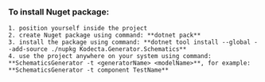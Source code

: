 ### To install Nuget package:
    1. position yourself inside the project
    2. create Nuget package using command: **dotnet pack**
    3. install the package using command: **dotnet tool install --global --add-source ./nupkg Kodecta.Generator.Schematics**
    4. use the project anywhere on your system using command: **SchematicsGenerator -t <generatorName> <modelName>**, for example: **SchematicsGenerator -t component TestName**